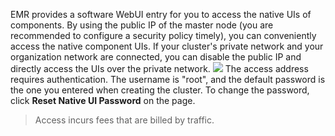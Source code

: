 EMR provides a software WebUI entry for you to access the native UIs of components. By using the public IP of the master node (you are recommended to configure a security policy timely), you can conveniently access the native component UIs. If your cluster's private network and your organization network are connected, you can disable the public IP and directly access the UIs over the private network.
![](https://main.qcloudimg.com/raw/3df957fe84cbc905fdefcd8d29ee8d8f.png)
The access address requires authentication. The username is "root", and the default password is the one you entered when creating the cluster. To change the password, click **Reset Native UI Password** on the page.

>Access incurs fees that are billed by traffic.


